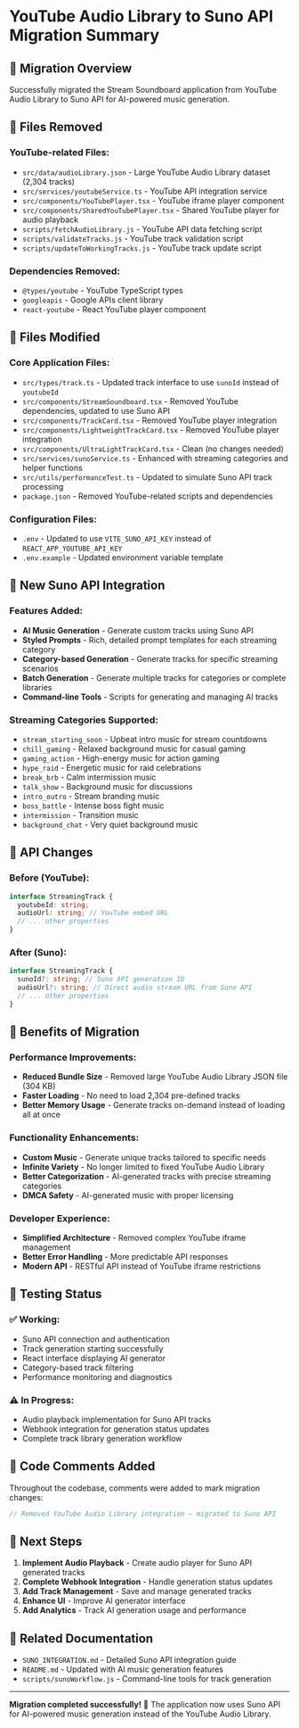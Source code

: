 # YouTube Audio Library to Suno API Migration Summary

## 🎯 **Migration Overview**

Successfully migrated the Stream Soundboard application from YouTube Audio Library to Suno API for AI-powered music generation.

## 📁 **Files Removed**

### **YouTube-related Files:**
- `src/data/audioLibrary.json` - Large YouTube Audio Library dataset (2,304 tracks)
- `src/services/youtubeService.ts` - YouTube API integration service
- `src/components/YouTubePlayer.tsx` - YouTube iframe player component
- `src/components/SharedYouTubePlayer.tsx` - Shared YouTube player for audio playback
- `scripts/fetchAudioLibrary.js` - YouTube API data fetching script
- `scripts/validateTracks.js` - YouTube track validation script
- `scripts/updateToWorkingTracks.js` - YouTube track update script

### **Dependencies Removed:**
- `@types/youtube` - YouTube TypeScript types
- `googleapis` - Google APIs client library
- `react-youtube` - React YouTube player component

## 🔧 **Files Modified**

### **Core Application Files:**
- `src/types/track.ts` - Updated track interface to use `sunoId` instead of `youtubeId`
- `src/components/StreamSoundboard.tsx` - Removed YouTube dependencies, updated to use Suno API
- `src/components/TrackCard.tsx` - Removed YouTube player integration
- `src/components/LightweightTrackCard.tsx` - Removed YouTube player integration
- `src/components/UltraLightTrackCard.tsx` - Clean (no changes needed)
- `src/services/sunoService.ts` - Enhanced with streaming categories and helper functions
- `src/utils/performanceTest.ts` - Updated to simulate Suno API track processing
- `package.json` - Removed YouTube-related scripts and dependencies

### **Configuration Files:**
- `.env` - Updated to use `VITE_SUNO_API_KEY` instead of `REACT_APP_YOUTUBE_API_KEY`
- `.env.example` - Updated environment variable template

## 🎵 **New Suno API Integration**

### **Features Added:**
- **AI Music Generation** - Generate custom tracks using Suno API
- **Styled Prompts** - Rich, detailed prompt templates for each streaming category
- **Category-based Generation** - Generate tracks for specific streaming scenarios
- **Batch Generation** - Generate multiple tracks for categories or complete libraries
- **Command-line Tools** - Scripts for generating and managing AI tracks

### **Streaming Categories Supported:**
- `stream_starting_soon` - Upbeat intro music for stream countdowns
- `chill_gaming` - Relaxed background music for casual gaming
- `gaming_action` - High-energy music for action gaming
- `hype_raid` - Energetic music for raid celebrations
- `break_brb` - Calm intermission music
- `talk_show` - Background music for discussions
- `intro_outro` - Stream branding music
- `boss_battle` - Intense boss fight music
- `intermission` - Transition music
- `background_chat` - Very quiet background music

## 🔄 **API Changes**

### **Before (YouTube):**
```typescript
interface StreamingTrack {
  youtubeId: string;
  audioUrl: string; // YouTube embed URL
  // ... other properties
}
```

### **After (Suno):**
```typescript
interface StreamingTrack {
  sunoId?: string; // Suno API generation ID
  audioUrl?: string; // Direct audio stream URL from Suno API
  // ... other properties
}
```

## 🚀 **Benefits of Migration**

### **Performance Improvements:**
- **Reduced Bundle Size** - Removed large YouTube Audio Library JSON file (304 KB)
- **Faster Loading** - No need to load 2,304 pre-defined tracks
- **Better Memory Usage** - Generate tracks on-demand instead of loading all at once

### **Functionality Enhancements:**
- **Custom Music** - Generate unique tracks tailored to specific needs
- **Infinite Variety** - No longer limited to fixed YouTube Audio Library
- **Better Categorization** - AI-generated tracks with precise streaming categories
- **DMCA Safety** - AI-generated music with proper licensing

### **Developer Experience:**
- **Simplified Architecture** - Removed complex YouTube iframe management
- **Better Error Handling** - More predictable API responses
- **Modern API** - RESTful API instead of YouTube iframe restrictions

## 🧪 **Testing Status**

### **✅ Working:**
- Suno API connection and authentication
- Track generation starting successfully
- React interface displaying AI generator
- Category-based track filtering
- Performance monitoring and diagnostics

### **⚠️ In Progress:**
- Audio playback implementation for Suno API tracks
- Webhook integration for generation status updates
- Complete track library generation workflow

## 📝 **Code Comments Added**

Throughout the codebase, comments were added to mark migration changes:
```typescript
// Removed YouTube Audio Library integration — migrated to Suno API
```

## 🎯 **Next Steps**

1. **Implement Audio Playback** - Create audio player for Suno API generated tracks
2. **Complete Webhook Integration** - Handle generation status updates
3. **Add Track Management** - Save and manage generated tracks
4. **Enhance UI** - Improve AI generator interface
5. **Add Analytics** - Track AI generation usage and performance

## 🔗 **Related Documentation**

- `SUNO_INTEGRATION.md` - Detailed Suno API integration guide
- `README.md` - Updated with AI music generation features
- `scripts/sunoWorkflow.js` - Command-line tools for track generation

---

**Migration completed successfully!** 🎉 The application now uses Suno API for AI-powered music generation instead of the YouTube Audio Library.

